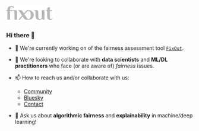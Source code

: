 ## <a href="https://fixout.fr"><img alt="fixout_logo" src="fixout_grey.png" width="130"></a>


### Hi there 👋

- 🔭 We're currently working on of the fairness assessment tool [`FixOut`](https://github.com/fixouttech/fixout). 
- 👯 We're looking to collaborate with **data scientists** and **ML/DL practitioners** who face (or are aware of) *fairness* issues.
- 📫 How to reach us and/or collaborate with us: 
  * <a href="https://groups.google.com/g/fixout" target="_blank" rel="noopener noreferrer">Community</a>
  * <a href="https://fixout.bsky.social" target="_blank" rel="noopener noreferrer">Bluesky</a>
  * <a href="https://fixout.fr/contact/" target="_blank" rel="noopener noreferrer">Contact</a>

- 💬 Ask us about **algorithmic fairness** and **explainability** in machine/deep learning!
<!-- * ⚡ Fun fact: ... -->

<!--
## GitHub stats

[![FixOut's GitHub stats](https://github-readme-stats.vercel.app/api?username=fixouttech)](https://github.com/anuraghazra/github-readme-stats)
-->
